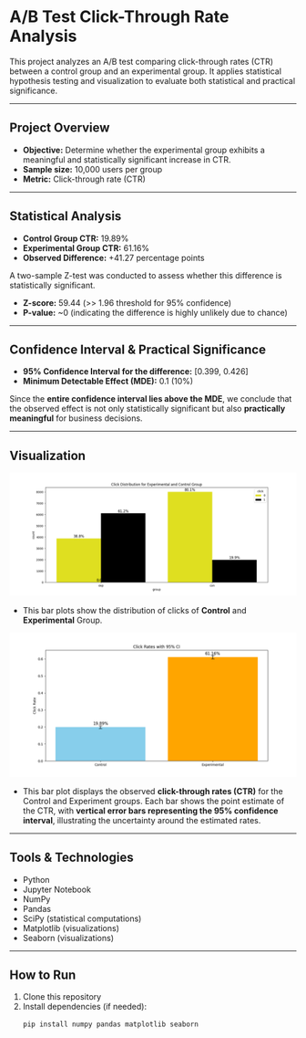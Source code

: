 # A/B Test Click-Through Rate Analysis

This project analyzes an A/B test comparing click-through rates (CTR) between a control group and an experimental group. It applies statistical hypothesis testing and visualization to evaluate both statistical and practical significance.

---

## Project Overview

- **Objective:** Determine whether the experimental group exhibits a meaningful and statistically significant increase in CTR.
- **Sample size:** 10,000 users per group
- **Metric:** Click-through rate (CTR)

---

## Statistical Analysis

- **Control Group CTR:** 19.89%
- **Experimental Group CTR:** 61.16%
- **Observed Difference:** +41.27 percentage points

A two-sample Z-test was conducted to assess whether this difference is statistically significant.

- **Z-score:** 59.44 (>> 1.96 threshold for 95% confidence)
- **P-value:** ~0 (indicating the difference is highly unlikely due to chance)

---

## Confidence Interval & Practical Significance

- **95% Confidence Interval for the difference:** [0.399, 0.426]
- **Minimum Detectable Effect (MDE):** 0.1 (10%)

Since the **entire confidence interval lies above the MDE**, we conclude that the observed effect is not only statistically significant but also **practically meaningful** for business decisions.

---

## Visualization

![Click Distribution Con and Exp](plots/click_distribution_control_and_experimental_group.png)
- This bar plots show the distribution of clicks of **Control** and **Experimental** Group.

![Click Rates with 95% CI](plots/click_rates_with_95_perc_ci.png)
- This bar plot displays the observed **click-through rates (CTR)** for the Control and Experiment groups. Each bar shows the point estimate of the CTR, with **vertical error bars representing the 95% confidence interval**, illustrating the uncertainty around the estimated rates.



---

## Tools & Technologies

- Python
- Jupyter Notebook
- NumPy
- Pandas
- SciPy (statistical computations)
- Matplotlib (visualizations)
- Seaborn (visualizations)

---

## How to Run

1. Clone this repository
2. Install dependencies (if needed):  
   ```bash
   pip install numpy pandas matplotlib seaborn

